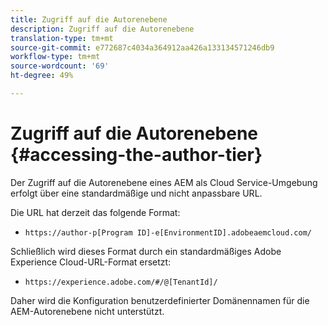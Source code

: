 ```yaml
---
title: Zugriff auf die Autorenebene
description: Zugriff auf die Autorenebene
translation-type: tm+mt
source-git-commit: e772687c4034a364912aa426a133134571246db9
workflow-type: tm+mt
source-wordcount: '69'
ht-degree: 49%

---
```



# Zugriff auf die Autorenebene {#accessing-the-author-tier}

Der Zugriff auf die Autorenebene eines AEM als Cloud Service-Umgebung erfolgt über eine standardmäßige und nicht anpassbare URL.

Die URL hat derzeit das folgende Format:

* `https://author-p[Program ID]-e[EnvironmentID].adobeaemcloud.com/`

Schließlich wird dieses Format durch ein standardmäßiges Adobe Experience Cloud-URL-Format ersetzt:

* `https://experience.adobe.com/#/@[TenantId]/`

Daher wird die Konfiguration benutzerdefinierter Domänennamen für die AEM-Autorenebene nicht unterstützt.
